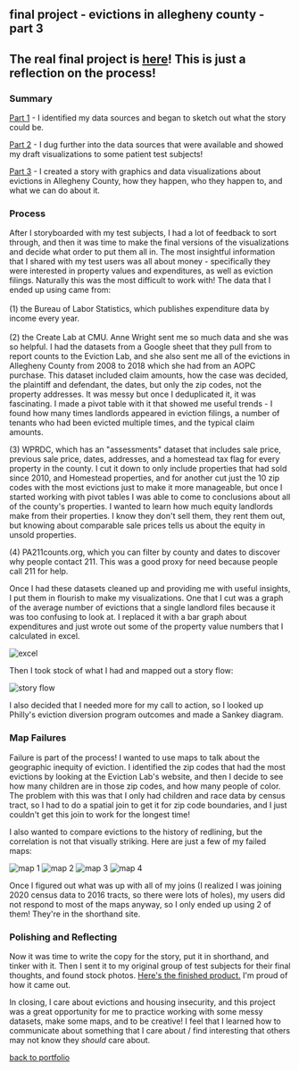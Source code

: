 ## final project - evictions in allegheny county - part 3

## The real final project is [here](https://carnegiemellon.shorthandstories.com/evictions-in-pittsburgh/index.html)! This is just a reflection on the process!

### Summary

[Part 1](https://julia-pascale.github.io/pascale-portfolio/finalproject_part1.html) - I identified my data sources and began to sketch out what the story could be. <br>  

[Part 2](https://julia-pascale.github.io/pascale-portfolio/finalproject_part2.html) - I dug further into the data sources that were available and showed my draft visualizations to some patient test subjects! <br>  

[Part 3](https://carnegiemellon.shorthandstories.com/evictions-in-pittsburgh/index.html) - I created a story with graphics and data visualizations about evictions in Allegheny County, how they happen, who they happen to, and what we can do about it.

### Process

After I storyboarded with my test subjects, I had a lot of feedback to sort through, and then it was time to make the final versions of the visualizations and decide what order to put them all in. The most insightful information that I shared with my test users was all about money - specifically they were interested in property values and expenditures, as well as eviction filings. Naturally this was the most difficult to work with! The data that I ended up using came from: <br>  
(1) the Bureau of Labor Statistics, which publishes expenditure data by income every year. <br>  
(2) the Create Lab at CMU. Anne Wright sent me so much data and she was so helpful. I had the datasets from a Google sheet that they pull from to report counts to the Eviction Lab, and she also sent me all of the evictions in Allegheny County from 2008 to 2018 which she had from an AOPC purchase. This dataset included claim amounts, how the case was decided, the plaintiff and defendant, the dates, but only the zip codes, not the property addresses. It was messy but once I deduplicated it, it was fascinating. I made a pivot table with it that showed me useful trends - I found how many times landlords appeared in eviction filings, a number of tenants who had been evicted multiple times, and the typical claim amounts. <br>

(3) WPRDC, which has an "assessments" dataset that includes sale price, previous sale price, dates, addresses, and a homestead tax flag for every property in the county. I cut it down to only include properties that had sold since 2010, and Homestead properties, and for another cut just the 10 zip codes with the most evictions just to make it more manageable, but once I started working with pivot tables I was able to come to conclusions about all of the county's properties. I wanted to learn how much equity landlords make from their properties. I know they don't sell them, they rent them out, but knowing about comparable sale prices tells us about the equity in unsold properties. <br>

(4) PA211counts.org, which you can filter by county and dates to discover why people contact 211. This was a good proxy for need because people call 211 for help. <br> 

Once I had these datasets cleaned up and providing me with useful insights, I put them in flourish to make my visualizations. One that I cut was a graph of the average number of evictions that a single landlord files because it was too confusing to look at. I replaced it with a bar graph about expenditures and just wrote out some of the property value numbers that I calculated in excel. <br>

![excel](/homestead_props.jpg)

Then I took stock of what I had and mapped out a story flow: <br> 

![story flow](/story_flow.jpg) <br>

I also decided that I needed more for my call to action, so I looked up Philly's eviction diversion program outcomes and made a Sankey diagram. 

### Map Failures
Failure is part of the process! I wanted to use maps to talk about the geographic inequity of eviction. I identified the zip codes that had the most evictions by looking at the Eviction Lab's website, and then I decide to see how many children are in those zip codes, and how many people of color. The problem with this was that I only had children and race data by census tract, so I had to do a spatial join to get it for zip code boundaries, and I just couldn't get this join to work for the longest time! <br>

I also wanted to compare evictions to the history of redlining, but the correlation is  not that visually striking. Here are just a few of my failed maps: 

![map 1](/HOLC_map.jpg)
![map 2](/censustracts_withchildren.jpg)
![map 3](/censustracts_withpoverty.jpg)
![map 4](/distributionPOC.jpg)

Once I figured out what was up with all of my joins (I realized I was joining 2020 census data to 2016 tracts, so there were lots of holes), my users did not respond to most of the maps anyway, so I only ended up using 2 of them! They're in the shorthand site. <br> 

### Polishing and Reflecting
Now it was time to write the copy for the story, put it in shorthand, and tinker with it. Then I sent it to my original group of test subjects for their final thoughts, and found stock photos. [Here's the finished product.](https://carnegiemellon.shorthandstories.com/evictions-in-pittsburgh/index.html) I'm proud of how it came out. <br>

In closing, I care about evictions and housing insecurity, and this project was a great opportunity for me to practice working with some messy datasets, make some maps, and to be creative! I feel that I learned how to communicate about something that I care about / find interesting that others may not know they *should* care about. 

[back to portfolio](https://julia-pascale.github.io/pascale-portfolio/)
